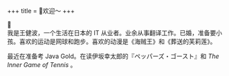 +++
title = 👋欢迎～
+++

👋  
我是王健波，一个生活在日本的 IT 从业者。业余从事翻译工作。已婚，准备要小孩。喜欢的运动是网球和跑步。喜欢的动漫是《海贼王》和《葬送的芙莉莲》。

最近在准备考 Java Gold。在读伊坂幸太郎的『ペッパーズ・ゴースト』和 *The Inner Game of Tennis* 。